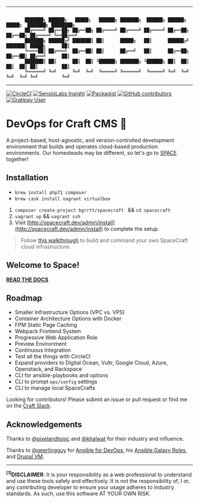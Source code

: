 <hr>

```

       ███████╗ ██████╗   █████╗   ██████╗ ███████╗  ██████╗ ██████╗   █████╗  ███████╗ ████████╗   
       ██╔════╝ ██╔══██╗ ██╔══██╗ ██╔════╝ ██╔════╝ ██╔════╝ ██╔══██╗ ██╔══██╗ ██╔════╝ ╚══██╔══╝   
       ███████╗ ██████╔╝ ███████║ ██║      █████╗   ██║      ██████╔╝ ███████║ █████╗      ██║      
       ╚════██║ ██╔═══╝  ██╔══██║ ██║      ██╔══╝   ██║      ██╔══██╗ ██╔══██║ ██╔══╝      ██║      
       ███████║ ██║      ██║  ██║ ╚██████╗ ███████╗ ╚██████╗ ██║  ██║ ██║  ██║ ██║         ██║      
       ╚══════╝ ╚═╝      ╚═╝  ╚═╝  ╚═════╝ ╚══════╝  ╚═════╝ ╚═╝  ╚═╝ ╚═╝  ╚═╝ ╚═╝         ╚═╝      

```

<hr>

 [![CircleCI](https://img.shields.io/circleci/project/github/bgrrtt/spacecraft.svg)](https://circleci.com/gh/bgrrtt/spacecraft) [![SensioLabs Insight](https://img.shields.io/sensiolabs/i/703a950d-b8ec-478f-a1dc-82c120743e31.svg)](https://insight.sensiolabs.com/projects/703a950d-b8ec-478f-a1dc-82c120743e31) [![Packagist](https://img.shields.io/packagist/dt/bgrrtt/spacecraft.svg)](https://packagist.org/packages/bgrrtt/spacecraft) [![GitHub contributors](https://img.shields.io/github/contributors/bgrrtt/spacecraft.svg)](https://github.com/bgrrtt/spacecraft/graphs/contributors) [![Gratipay User](https://img.shields.io/gratipay/user/bgrrtt.svg)](https://gratipay.com/SpaceCraft/)


# DevOps for Craft CMS 🚀
A project-based, host-agnostic, and version-controlled development environment that builds and operates cloud-based production environments. Our homesteads may be different, so let's go to [SPACE](https://www.youtube.com/watch?v=S6R3MiAv9ac) together!

## Installation
- `brew install php71 composer`
- `brew cask install vagrant virtualbox`


1. `composer create-project bgrrtt/spacecraft ` && `cd spacecraft`
2. `vagrant up` && `vagrant ssh`
3. Visit [http://spacecraft.dev/admin/install](http://spacecraft.dev/admin/install) to complete the setup.

> Follow [this walkthrough](https://bgrrtt.github.io/spacecraft-docs) to build and command your own SpaceCraft cloud infrastructure.

## Welcome to Space!
**[READ THE DOCS](https://bgrrtt.github.io/spacecraft-docs/)**

## Roadmap
- Smaller Infrastructure Options (VPC vs. VPS)
- Container Architecture Options with Docker
- FPM Static Page Caching
- Webpack Frontend System
- Progressive Web Application Role
- Preview Environment
- Continuous Integration
- Test all the things with CircleCI
- Expand providers to Digital Ocean, Vultr, Google Cloud, Azure, Openstack, and Rackspace
- CLI for ansible-playbooks and options
- CLI to prompt `ops/config` settings
- CLI to manage local SpaceCrafts

Looking for contributors! Please submit an issue or pull request or find me on the [Craft Slack]().

## Acknowledgements
Thanks to [@pixelandtonic]() and [@khalwat]() for their industry and influence.

Thanks to [@geerlingguy]() for [Ansible for DevOps](), his [Ansible Galaxy Roles](), and [Drupal VM]().

---
**<a name="footnote1"><sup>[1]</sup></a>DISCLAIMER**: It is your responsibility as a web professional to understand and use these tools safely and effectively. It is not the responsibility of, I or, any contributing developer to ensure your usage adheres to industry standards. As such, use this software AT YOUR OWN RISK.
<!-- <a name="footnote2">2</a>: <sup>[2](#footnote2)</sup>
<a name="footnote3">3</a>: <sup>[3](#footnote3)</sup>
<a name="footnote4">4</a>: <sup>[4](#footnote4)</sup>
<a name="footnote5">5</a>: <sup>[5](#footnote5)</sup> -->
